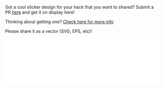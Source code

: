 Got a cool sticker design for your hack that you want to shared? Submit a PR [here](https://github.com/Hackathons-UK/hexbin) and get it on display here!

Thinking about getting one? [Check here for more info](/organise/before/stash_and_swag)

Please share it as a vector (SVG, EPS, etc)!
<style>
#stickerframe {
    width: 100%;
    min-width: 100%;
    position: relative;
}
</style>
<iframe src="/art/hexbin/stickers.html" frameborder="0" id="stickerframe" scrolling="no" style="border: none; width: 100%" ></iframe>
<script type="text/javascript" src="https://cdnjs.cloudflare.com/ajax/libs/iframe-resizer/4.2.8/iframeResizer.min.js"></script>
<script>
    iFrameResize({heightCalculationMethod: 'lowestElement'})
    document.getElementById('stickerframe').contentWindow.location.reload();
</script>
